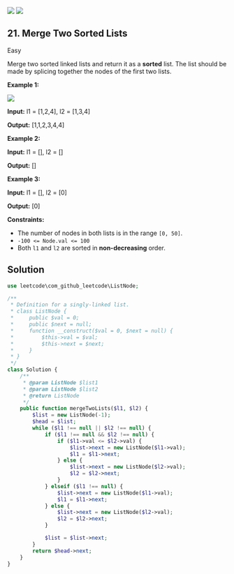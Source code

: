 [![](https://img.shields.io/github/stars/LeetCode-in-Ruby/LeetCode-in-Ruby?label=Stars&style=flat-square)](https://github.com/LeetCode-in-Ruby/LeetCode-in-Ruby)
[![](https://img.shields.io/github/forks/LeetCode-in-Ruby/LeetCode-in-Ruby?label=Fork%20me%20on%20GitHub%20&style=flat-square)](https://github.com/LeetCode-in-Ruby/LeetCode-in-Ruby/fork)

## 21\. Merge Two Sorted Lists

Easy

Merge two sorted linked lists and return it as a **sorted** list. The list should be made by splicing together the nodes of the first two lists.

**Example 1:**

![](https://assets.leetcode.com/uploads/2020/10/03/merge_ex1.jpg)

**Input:** l1 = [1,2,4], l2 = [1,3,4]

**Output:** [1,1,2,3,4,4] 

**Example 2:**

**Input:** l1 = [], l2 = []

**Output:** [] 

**Example 3:**

**Input:** l1 = [], l2 = [0]

**Output:** [0] 

**Constraints:**

*   The number of nodes in both lists is in the range `[0, 50]`.
*   `-100 <= Node.val <= 100`
*   Both `l1` and `l2` are sorted in **non-decreasing** order.

## Solution

```php
use leetcode\com_github_leetcode\ListNode;

/**
 * Definition for a singly-linked list.
 * class ListNode {
 *     public $val = 0;
 *     public $next = null;
 *     function __construct($val = 0, $next = null) {
 *         $this->val = $val;
 *         $this->next = $next;
 *     }
 * }
 */
class Solution {
    /**
     * @param ListNode $list1
     * @param ListNode $list2
     * @return ListNode
     */
    public function mergeTwoLists($l1, $l2) {
        $list = new ListNode(-1);
        $head = $list;
        while ($l1 !== null || $l2 !== null) {
            if ($l1 !== null && $l2 !== null) {
                if ($l1->val <= $l2->val) {
                    $list->next = new ListNode($l1->val);
                    $l1 = $l1->next;
                } else {
                    $list->next = new ListNode($l2->val);
                    $l2 = $l2->next;
                }
            } elseif ($l1 !== null) {
                $list->next = new ListNode($l1->val);
                $l1 = $l1->next;
            } else {
                $list->next = new ListNode($l2->val);
                $l2 = $l2->next;
            }

            $list = $list->next;
        }
        return $head->next;
    }
}
```